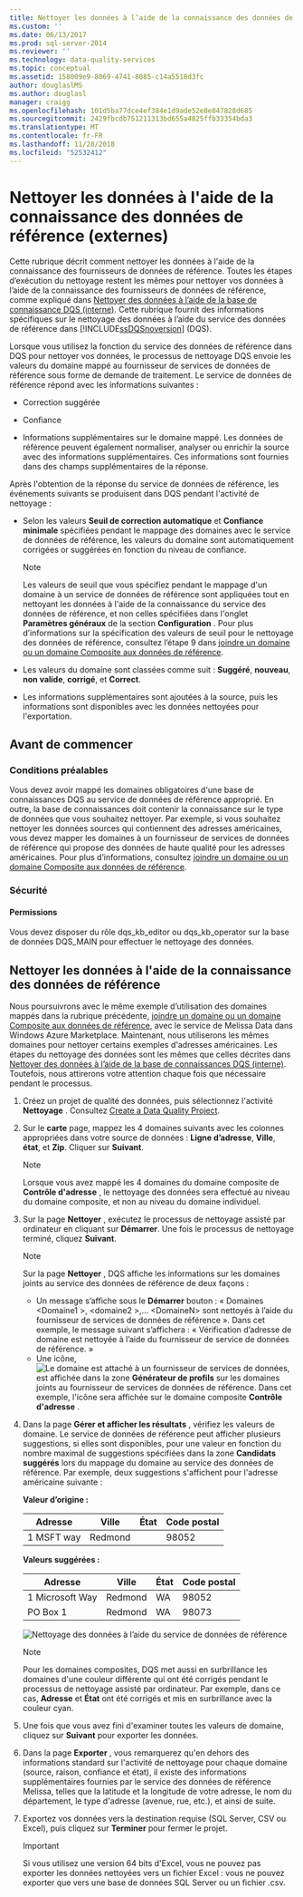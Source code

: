 ```yaml
---
title: Nettoyer les données à l’aide de la connaissance des données de référence (externes) | Microsoft Docs
ms.custom: ''
ms.date: 06/13/2017
ms.prod: sql-server-2014
ms.reviewer: ''
ms.technology: data-quality-services
ms.topic: conceptual
ms.assetid: 158009e9-8069-4741-8085-c14a5518d3fc
author: douglaslMS
ms.author: douglasl
manager: craigg
ms.openlocfilehash: 101d5ba77dce4ef384e1d9ade52e8e847828d685
ms.sourcegitcommit: 2429fbcdb751211313bd655a4825ffb33354bda3
ms.translationtype: MT
ms.contentlocale: fr-FR
ms.lasthandoff: 11/28/2018
ms.locfileid: "52532412"
---
```

# <a name="cleanse-data-using-reference-data-external-knowledge"></a>Nettoyer les données à l'aide de la connaissance des données de référence (externes)
  Cette rubrique décrit comment nettoyer les données à l'aide de la connaissance des fournisseurs de données de référence. Toutes les étapes d’exécution du nettoyage restent les mêmes pour nettoyer vos données à l’aide de la connaissance des fournisseurs de données de référence, comme expliqué dans [Nettoyer des données à l’aide de la base de connaissance DQS &#40;interne&#41;](../../2014/data-quality-services/cleanse-data-using-dqs-internal-knowledge.md). Cette rubrique fournit des informations spécifiques sur le nettoyage des données à l’aide du service des données de référence dans [!INCLUDE[ssDQSnoversion](../includes/ssdqsnoversion-md.md)] (DQS).  
  
 Lorsque vous utilisez la fonction du service des données de référence dans DQS pour nettoyer vos données, le processus de nettoyage DQS envoie les valeurs du domaine mappé au fournisseur de services de données de référence sous forme de demande de traitement. Le service de données de référence répond avec les informations suivantes :  
  
-   Correction suggérée  
  
-   Confiance  
  
-   Informations supplémentaires sur le domaine mappé. Les données de référence peuvent également normaliser, analyser ou enrichir la source avec des informations supplémentaires. Ces informations sont fournies dans des champs supplémentaires de la réponse.  
  
 Après l'obtention de la réponse du service de données de référence, les événements suivants se produisent dans DQS pendant l'activité de nettoyage :  
  
-   Selon les valeurs **Seuil de correction automatique** et **Confiance minimale** spécifiées pendant le mappage des domaines avec le service de données de référence, les valeurs du domaine sont automatiquement corrigées or suggérées en fonction du niveau de confiance.  
  
    > [!NOTE]  
    >  Les valeurs de seuil que vous spécifiez pendant le mappage d'un domaine à un service de données de référence sont appliquées tout en nettoyant les données à l'aide de la connaissance du service des données de référence, et non celles spécifiées dans l'onglet **Paramètres généraux** de la section **Configuration** . Pour plus d’informations sur la spécification des valeurs de seuil pour le nettoyage des données de référence, consultez l’étape 9 dans [joindre un domaine ou un domaine Composite aux données de référence](../../2014/data-quality-services/attach-a-domain-or-composite-domain-to-reference-data.md).  
  
-   Les valeurs du domaine sont classées comme suit : **Suggéré**, **nouveau**, **non valide**, **corrigé**, et **Correct**.  
  
-   Les informations supplémentaires sont ajoutées à la source, puis les informations sont disponibles avec les données nettoyées pour l'exportation.  
  
## <a name="before-you-begin"></a>Avant de commencer  
  
###  <a name="Prerequisites"></a> Conditions préalables  
 Vous devez avoir mappé les domaines obligatoires d'une base de connaissances DQS au service de données de référence approprié. En outre, la base de connaissances doit contenir la connaissance sur le type de données que vous souhaitez nettoyer. Par exemple, si vous souhaitez nettoyer les données sources qui contiennent des adresses américaines, vous devez mapper les domaines à un fournisseur de services de données de référence qui propose des données de haute qualité pour les adresses américaines. Pour plus d’informations, consultez [joindre un domaine ou un domaine Composite aux données de référence](../../2014/data-quality-services/attach-a-domain-or-composite-domain-to-reference-data.md).  
  
###  <a name="Security"></a> Sécurité  
  
####  <a name="Permissions"></a> Permissions  
 Vous devez disposer du rôle dqs_kb_editor ou dqs_kb_operator sur la base de données DQS_MAIN pour effectuer le nettoyage des données.  
  
##  <a name="Cleanse"></a> Nettoyer les données à l'aide de la connaissance des données de référence  
 Nous poursuivrons avec le même exemple d’utilisation des domaines mappés dans la rubrique précédente, [joindre un domaine ou un domaine Composite aux données de référence](../../2014/data-quality-services/attach-a-domain-or-composite-domain-to-reference-data.md), avec le service de Melissa Data dans Windows Azure Marketplace. Maintenant, nous utiliserons les mêmes domaines pour nettoyer certains exemples d'adresses américaines. Les étapes du nettoyage des données sont les mêmes que celles décrites dans [Nettoyer des données à l’aide de la base de connaissances DQS &#40;interne&#41;](../../2014/data-quality-services/cleanse-data-using-dqs-internal-knowledge.md). Toutefois, nous attirerons votre attention chaque fois que nécessaire pendant le processus.  
  
1.  Créez un projet de qualité des données, puis sélectionnez l'activité **Nettoyage** . Consultez [Create a Data Quality Project](../../2014/data-quality-services/create-a-data-quality-project.md).  
  
2.  Sur le **carte** page, mappez les 4 domaines suivants avec les colonnes appropriées dans votre source de données : **Ligne d’adresse**, **Ville**, **état**, et **Zip**. Cliquer sur **Suivant**.  
  
    > [!NOTE]  
    >  Lorsque vous avez mappé les 4 domaines du domaine composite de **Contrôle d'adresse** , le nettoyage des données sera effectué au niveau du domaine composite, et non au niveau du domaine individuel.  
  
3.  Sur la page **Nettoyer** , exécutez le processus de nettoyage assisté par ordinateur en cliquant sur **Démarrer**. Une fois le processus de nettoyage terminé, cliquez **Suivant**.  
  
    > [!NOTE]  
    >  Sur la page **Nettoyer** , DQS affiche les informations sur les domaines joints au service des données de référence de deux façons :  
    >   
    >  -   Un message s’affiche sous le **Démarrer** bouton : « Domaines \<Domaine1 >, \<domaine2 >,... \<DomaineN> sont nettoyés à l’aide du fournisseur de services de données de référence ». Dans cet exemple, le message suivant s’affichera : « Vérification d’adresse de domaine est nettoyée à l’aide du fournisseur de service de données de référence. »  
    > -   Une icône, ![Le domaine est attaché à un fournisseur de services de données](../../2014/data-quality-services/media/dqs-rdsindicator.JPG "Le domaine est attaché à un fournisseur de services de données"), est affichée dans la zone **Générateur de profils** sur les domaines joints au fournisseur de services de données de référence. Dans cet exemple, l'icône sera affichée sur le domaine composite **Contrôle d'adresse** .  
  
4.  Dans la page **Gérer et afficher les résultats** , vérifiez les valeurs de domaine. Le service de données de référence peut afficher plusieurs suggestions, si elles sont disponibles, pour une valeur en fonction du nombre maximal de suggestions spécifiées dans la zone **Candidats suggérés** lors du mappage du domaine au service des données de référence. Par exemple, deux suggestions s'affichent pour l'adresse américaine suivante :  
  
     **Valeur d’origine :**  
  
    |Adresse|Ville|État|Code postal|  
    |------------------|----------|-----------|---------|  
    |1 MSFT way|Redmond||98052|  
  
     **Valeurs suggérées :**  
  
    |Adresse|Ville|État|Code postal|  
    |------------------|----------|-----------|---------|  
    |1 Microsoft Way|Redmond|WA|98052|  
    |PO Box 1|Redmond|WA|98073|  
  
     ![Nettoyage des données à l’aide du service de données de référence](../../2014/data-quality-services/media/dqs-rdscleansing.JPG "Nettoyage des données à l’aide du service de données de référence")  
  
    > [!NOTE]  
    >  Pour les domaines composites, DQS met aussi en surbrillance les domaines d'une couleur différente qui ont été corrigés pendant le processus de nettoyage assisté par ordinateur. Par exemple, dans ce cas, **Adresse** et **État** ont été corrigés et mis en surbrillance avec la couleur cyan.  
  
5.  Une fois que vous avez fini d'examiner toutes les valeurs de domaine, cliquez sur **Suivant** pour exporter les données.  
  
6.  Dans la page **Exporter** , vous remarquerez qu'en dehors des informations standard sur l'activité de nettoyage pour chaque domaine (source, raison, confiance et état), il existe des informations supplémentaires fournies par le service des données de référence Melissa, telles que la latitude et la longitude de votre adresse, le nom du département, le type d'adresse (avenue, rue, etc.), et ainsi de suite.  
  
7.  Exportez vos données vers la destination requise (SQL Server, CSV ou Excel), puis cliquez sur **Terminer** pour fermer le projet.  
  
    > [!IMPORTANT]  
    >  Si vous utilisez une version 64 bits d'Excel, vous ne pouvez pas exporter les données nettoyées vers un fichier Excel : vous ne pouvez exporter que vers une base de données SQL Server ou un fichier .csv.  
  
  
